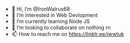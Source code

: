 - 👋 Hi, I’m @IronWalrus68
- 👀 I’m interested in Web Devlopment
- 🌱 I’m currently learning Node JS
- 💞️ I’m looking to collaborate on nothing rn
- 📫 How to reach me on https://linktr.ee/iwwtuk

<!---
IronWalrus68/IronWalrus68 is a ✨ special ✨ repository because its `README.md` (this file) appears on your GitHub profile.
You can click the Preview link to take a look at your changes.
--->
